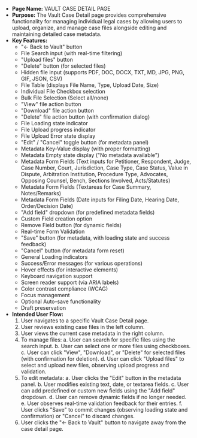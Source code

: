*   **Page Name:** VAULT CASE DETAIL PAGE
*   **Purpose:** The Vault Case Detail page provides comprehensive functionality for managing individual legal cases by allowing users to upload, organize, and manage case files alongside editing and maintaining detailed case metadata.
*   **Key Features:**
    *   "← Back to Vault" button
    *   File Search input (with real-time filtering)
    *   "Upload files" button
    *   "Delete" button (for selected files)
    *   Hidden file input (supports PDF, DOC, DOCX, TXT, MD, JPG, PNG, GIF, JSON, CSV)
    *   File Table (displays File Name, Type, Upload Date, Size)
    *   Individual File Checkbox selection
    *   Bulk File Selection (Select all/none)
    *   "View" file action button
    *   "Download" file action button
    *   "Delete" file action button (with confirmation dialog)
    *   File Loading state indicator
    *   File Upload progress indicator
    *   File Upload Error state display
    *   "Edit" / "Cancel" toggle button (for metadata panel)
    *   Metadata Key-Value display (with proper formatting)
    *   Metadata Empty state display ("No metadata available")
    *   Metadata Form Fields (Text inputs for Petitioner, Respondent, Judge, Case Number, Court, Jurisdiction, Case Type, Case Status, Value in Dispute, Arbitration Institution, Procedure Type, Advocates, Opposing Counsel, Bench, Sections Involved, Acts/Statutes)
    *   Metadata Form Fields (Textareas for Case Summary, Notes/Remarks)
    *   Metadata Form Fields (Date inputs for Filing Date, Hearing Date, Order/Decision Date)
    *   "Add field" dropdown (for predefined metadata fields)
    *   Custom Field creation option
    *   Remove Field button (for dynamic fields)
    *   Real-time Form Validation
    *   "Save" button (for metadata, with loading state and success feedback)
    *   "Cancel" button (for metadata form reset)
    *   General Loading indicators
    *   Success/Error messages (for various operations)
    *   Hover effects (for interactive elements)
    *   Keyboard navigation support
    *   Screen reader support (via ARIA labels)
    *   Color contrast compliance (WCAG)
    *   Focus management
    *   Optional Auto-save functionality
    *   Draft preservation
*   **Intended User Flow:**
    1.  User navigates to a specific Vault Case Detail page.
    2.  User reviews existing case files in the left column.
    3.  User views the current case metadata in the right column.
    4.  To manage files:
        a. User can search for specific files using the search input.
        b. User can select one or more files using checkboxes.
        c. User can click "View", "Download", or "Delete" for selected files (with confirmation for deletion).
        d. User can click "Upload files" to select and upload new files, observing upload progress and validation.
    5.  To edit metadata:
        a. User clicks the "Edit" button in the metadata panel.
        b. User modifies existing text, date, or textarea fields.
        c. User can add predefined or custom new fields using the "Add field" dropdown.
        d. User can remove dynamic fields if no longer needed.
        e. User observes real-time validation feedback for their entries.
        f. User clicks "Save" to commit changes (observing loading state and confirmation) or "Cancel" to discard changes.
    6.  User clicks the "← Back to Vault" button to navigate away from the case detail page.